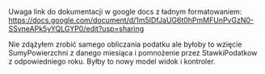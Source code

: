 Uwaga link do dokumentacji w google docs z ładnym formatowaniem: https://docs.google.com/document/d/1m5IDfJaUG6t0hPmMFUnPvGzN0-SSvneAPk5yYQLGYP0/edit?usp=sharing

Nie zdążyłem zrobić samego obliczania podatku ale byłoby to wzięcie SumyPowierzchni z danego miesiąca i pomnożenie przez StawkiPodatkow z odpowiedniego roku. 
Byłby to nowy model widok i kontroler.
